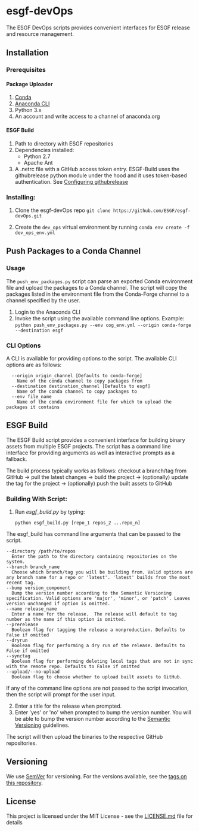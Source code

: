 # esgf-devOps
The ESGF DevOps scripts provides convenient interfaces for ESGF release and resource management.

## Installation

### Prerequisites

#### Package Uploader
1. [Conda](https://conda.io/en/latest/)
2. [Anaconda CLI](https://docs.anaconda.com/anaconda-repository/user-guide/tasks/install-client-cli/)
3. Python 3.x
4. An account and write access to a channel of anaconda.org

#### ESGF Build
1. Path to directory with ESGF repositories
2. Dependencies installed:
    * Python 2.7
    * Apache Ant
3. A .netrc file with a GitHub access token entry.  ESGF-Build uses the githubrelease python module under the hood and it uses token-based authentication.  See [Configuring githubrelease](https://github.com/j0057/github-release#configuring)

### Installing:
1. Clone the esgf-devOps repo ```git clone https://github.com/ESGF/esgf-devOps.git ```

2. Create the `dev_ops` virtual environment by running `conda env create -f dev_ops_env.yml`

## Push Packages to a Conda Channel

### Usage
The `push_env_packages.py` script can parse an exported Conda environment file and upload the packages to a Conda channel.  The script will copy the packages listed in the environment file from the Conda-Forge channel to a channel specified by the user.

1. Login to the Anaconda CLI
2. Invoke the script using the available command line options.  Example: `python push_env_packages.py --env cog_env.yml --origin conda-forge --destination esgf`

### CLI Options
A CLI is available for providing options to the script.  The available CLI options are as follows:

```shell
  --origin origin_channel [Defaults to conda-forge]
    Name of the conda channel to copy packages from
  --destination destination_channel [Defaults to esgf]
    Name of the conda channel to copy packages to
  --env file_name
    Name of the conda environment file for which to upload the packages it contains
```


## ESGF Build

The ESGF Build script provides a convenient interface for building binary assets from multiple ESGF projects.  The script
has a command line interface for providing arguments as well as interactive prompts as a fallback.

The build process typically works as follows: checkout a branch/tag from GitHub -> pull the latest changes -> build the project -> (optionally) update the tag for the project -> (optionally) push the built assets to GitHub

### Building With Script:
1. Run *esgf_build.py* by typing:
    ``` shell
    python esgf_build.py [repo_1 repos_2 ...repo_n]
    ```
  The esgf_build has command line arguments that can be passed to the script.
  ```shell
  --directory /path/to/repos
    Enter the path to the directory containing repositories on the system.
  --branch branch_name
    Choose which branch/tag you will be building from. Valid options are any branch name for a repo or 'latest'. 'latest' builds from the most recent tag.
  --bump version_component
    Bump the version number according to the Semantic Versioning specification. Valid options are 'major', 'minor', or 'patch'. Leaves version unchanged if option is omitted.
  --name release_name
    Enter a name for the release.  The release will default to tag number as the name if this option is omitted.
  --prerelease
    Boolean flag for tagging the release a nonproduction. Defaults to False if omitted
  --dryrun
    Boolean flag for performing a dry run of the release. Defaults to False if omitted
  --synctag
    Boolean flag for performing deleting local tags that are not in sync with the remote repo. Defaults to False if omitted
  --upload/--no-upload
    Boolean flag to choose whether to upload built assets to GitHub.
```
 If any of the command line options are not passed to the script invocation, then the script will prompt for the user input.

2. Enter a title for the release when prompted.  
3. Enter 'yes' or 'no' when prompted to bump the version number.  You will be able to bump the version number according to the [Semantic Versioning](https://semver.org/) guidelines.

The script will then upload the binaries to the respective GitHub repositories.

## Versioning

We use [SemVer](http://semver.org/) for versioning. For the versions available, see the [tags on this repository](https://github.com/ESGF/esgf-build/tags).

## License

This project is licensed under the MIT License - see the [LICENSE.md](LICENSE.md) file for details

